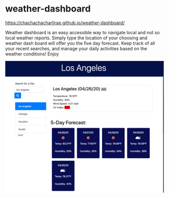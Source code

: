 # weather-dashboard

https://chachachacharlirae.github.io/weather-dashboard/

Weather dashboard is an easy accessible way to navigate local and not so local weather reports. Simply type the location of your choosing and weather dash board will offer you the five day forecast. Keep track of all your recent searches, and manage your daily activities based on the weather conditions! Enjoy

![screenshot of weather app](https://github.com/chachachacharlirae/weather-dashboard/blob/master/Screen%20Shot%20.png)
